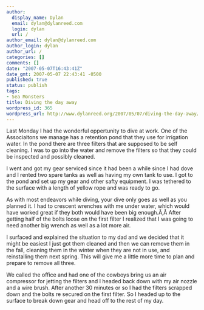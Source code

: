 ```yaml
---
author:
  display_name: Dylan
  email: dylan@dylanreed.com
  login: dylan
  url: /
author_email: dylan@dylanreed.com
author_login: dylan
author_url: /
categories: []
comments: []
date: "2007-05-07T16:43:41Z"
date_gmt: 2007-05-07 22:43:41 -0500
published: true
status: publish
tags:
- Sea Monsters
title: Diving the day away
wordpress_id: 365
wordpress_url: http://www.dylanreed.org/2007/05/07/diving-the-day-away/
---
```


Last Monday I had the wonderful oppertunity to dive at work. One of the Associaitons we manage has a retention pond that they use for irrigation water. In the pond there are three filters that are supposed to be self cleaning. I was to go into the water and remove the filters so that they could be inspected and possibly cleaned.

I went and got my gear serviced since it had been a while since I had dove and I rented two spare tanks as well as having my own tank to use. I got to the pond and set up my gear and other safty equipment. I was tethered to the surface with a length of yellow rope and was ready to go.

As with most endeavors while diving, your dive only goes as well as you planned it. I had to crescent wrenches with me under water, which would have worked great if they both would have been big enough.Ã‚Â  After getting half of the bolts loose on the first filter I realized that I was going to need another big wrench as well as a lot more air.

I surfaced and explained the situation to my dad and we decided that it might be easiest I just got them cleaned and then we can remove them in the fall, cleaning them in the winter when they are not in use, and reinstalling them next spring. This will give me a little more time to plan and prepare to remove all three.

We called the office and had one of the cowboys bring us an air compressor for jetting the filters and I headed back down with my air nozzle and a wire brush. After another 30 minutes or so I had the filters scrapped down and the bolts re secured on the first filter. So I headed up to the surface to break down gear and head off to the rest of my day.
